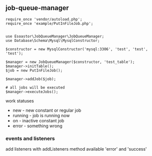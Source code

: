 ## job-queue-manager ##

```
require_once 'vendor/autoload.php';
require_once 'example/PutInFileJob.php';


use Esoastor\JobQueueManager\JobQueueManager;
use Database\Schema\Mysql\MysqlConstructor;

$constructor = new MysqlConstructor('mysql:3306', 'test', 'test', 'test');

$manager = new JobQueueManager($constructor, 'test_table');
$manager->initTable();
$job = new PutInFileJob();

$manager->addJob($job);

# all jobs will be executed
$manager->executeJobs();
```

work statuses
- new - new constant or regular job
- running - job is running now
- on - inactive constant job
- error - something wrong

### events and listeners ###
add listeners with addListeners method
available 'error' and 'success'